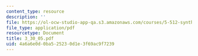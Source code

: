 ```yaml
---
content_type: resource
description: ''
file: https://ol-ocw-studio-app-qa.s3.amazonaws.com/courses/5-512-synthetic-organic-chemistry-ii-spring-2005/4a6a6e0d0ba525230d1e3f69ac9f7239_3_30_05.pdf
file_type: application/pdf
resourcetype: Document
title: 3_30_05.pdf
uid: 4a6a6e0d-0ba5-2523-0d1e-3f69ac9f7239
---
```

